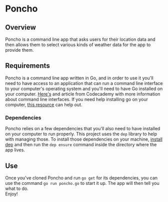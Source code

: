 # Poncho # 

## Overview ##
Poncho is a command line app that asks users for their location data and then allows them to select various kinds of weather data for the app to provide them.

## Requirements ##
Poncho is a command line app written in Go, and in order to use it you'll need to have access to an application that can run a command line interface 
to your computer's operating system and you'll need to have Go installed on your computer. [Here's](https://www.codecademy.com/articles/command-line-interface)
and article from Codecademy with more information about command line interfaces.  If you need help installing go on your computer, 
[this resource](https://golang.org/doc/install) can help out.

### Dependencies ###
Poncho relies on a few dependencies that you'll also need to have installed on your computer to run properly. This project uses the `dep` library to help
with managing those.  To install those dependencies on your machine, [install dep](https://golang.github.io/dep/docs/installation.html) 
and then run the `dep ensure` command inside the directory where the app lives.

## Use ##
Once you've cloned Poncho and run `go get` for its dependencies, you can use the command `go run poncho.go` to start it up.  The app will then tell you what to do.  
Enjoy!
